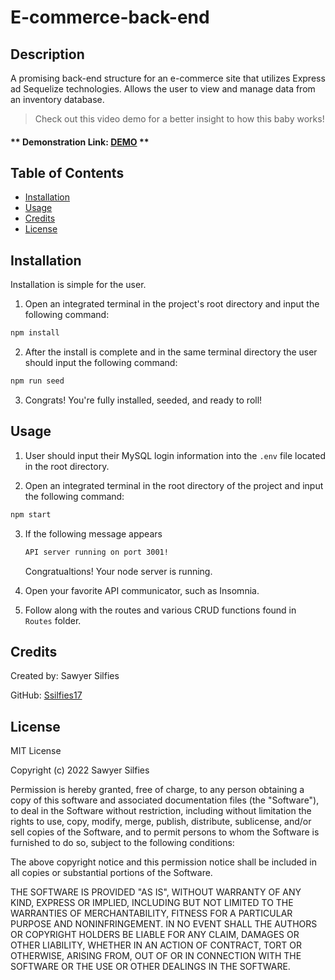# E-commerce-back-end

## Description
A promising back-end structure for an e-commerce site that utilizes Express ad Sequelize technologies. Allows the user to view and manage data from an inventory database.

>Check out this video demo for a better insight to how this baby works!

#### ** Demonstration Link: [DEMO]() **


## Table of Contents

- [Installation](#installation)
- [Usage](#usage)
- [Credits](#credits)
- [License](#license)

## Installation 

Installation is simple for the user. 

1. Open an integrated terminal in the project's root directory and input the following command:

```bash
npm install
```

2. After the install is complete and in the same terminal directory the user should input the following command:

```bash
npm run seed
```

3. Congrats! You're fully installed, seeded, and ready to roll!

## Usage

1. User should input their MySQL login information into the `.env` file located in the root directory.

2. Open an integrated terminal in the root directory of the project and input the following command: 

```bash
npm start
```

3. If the following message appears 

    ```bash
    API server running on port 3001!
    ```
    Congratualtions! Your node server is running.

4. Open your favorite API communicator, such as Insomnia.

5. Follow along with the routes and various CRUD functions found in `Routes` folder.

## Credits

Created by: Sawyer Silfies

GitHub: [Ssilfies17](https://github.com/ssilfies17)

## License

MIT License

Copyright (c) 2022 Sawyer Silfies

Permission is hereby granted, free of charge, to any person obtaining a copy
of this software and associated documentation files (the "Software"), to deal
in the Software without restriction, including without limitation the rights
to use, copy, modify, merge, publish, distribute, sublicense, and/or sell
copies of the Software, and to permit persons to whom the Software is
furnished to do so, subject to the following conditions:

The above copyright notice and this permission notice shall be included in all
copies or substantial portions of the Software.

THE SOFTWARE IS PROVIDED "AS IS", WITHOUT WARRANTY OF ANY KIND, EXPRESS OR
IMPLIED, INCLUDING BUT NOT LIMITED TO THE WARRANTIES OF MERCHANTABILITY,
FITNESS FOR A PARTICULAR PURPOSE AND NONINFRINGEMENT. IN NO EVENT SHALL THE
AUTHORS OR COPYRIGHT HOLDERS BE LIABLE FOR ANY CLAIM, DAMAGES OR OTHER
LIABILITY, WHETHER IN AN ACTION OF CONTRACT, TORT OR OTHERWISE, ARISING FROM,
OUT OF OR IN CONNECTION WITH THE SOFTWARE OR THE USE OR OTHER DEALINGS IN THE
SOFTWARE.